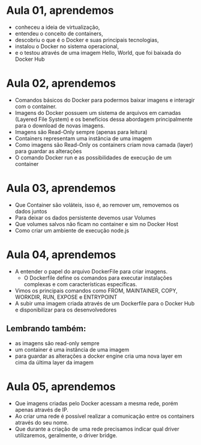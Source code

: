 # Aula 01, aprendemos

- conheceu a ideia de virtualização,
- entendeu o conceito de containers,
- descobriu o que é o Docker e suas principais tecnologias,
- instalou o Docker no sistema operacional,
- e o testou através de uma imagem Hello, World, que foi baixada do Docker Hub

# Aula 02, aprendemos

- Comandos básicos do Docker para podermos baixar imagens e interagir com o container.
- Imagens do Docker possuem um sistema de arquivos em camadas (Layered File System) e os benefícios dessa abordagem principalmente para o download de novas imagens.
- Imagens são Read-Only sempre (apenas para leitura)
- Containers representam uma instância de uma imagem
- Como imagens são Read-Only os containers criam nova camada (layer) para guardar as alterações
- O comando Docker run e as possibilidades de execução de um container

# Aula 03, aprendemos

- Que Container são voláteis, isso é, ao remover um, removemos os dados juntos
- Para deixar os dados persistente devemos usar Volumes
- Que volumes salvos não ficam no container e sim no Docker Host
- Como criar um ambiente de execução node.js

# Aula 04, aprendemos

- A entender o papel do arquivo DockerFile para criar imagens.
  - O Dockerfile define os comandos para executar instalações complexas e com características específicas.
- Vimos os principais comandos como FROM, MAINTAINER, COPY, WORKDIR, RUN, EXPOSE e ENTRYPOINT
- A subir uma imagem criada através de um Dockerfile para o Docker Hub e disponibilizar para os desenvolvedores

## Lembrando também:

- as imagens são read-only sempre
- um container é uma instância de uma imagem
- para guardar as alterações a docker engine cria uma nova layer em cima da última layer da imagem

# Aula 05, aprendemos

- Que imagens criadas pelo Docker acessam a mesma rede, porém apenas através de IP.
- Ao criar uma rede é possível realizar a comunicação entre os containers através do seu nome.
- Que durante a criação de uma rede precisamos indicar qual driver utilizaremos, geralmente, o driver bridge.
